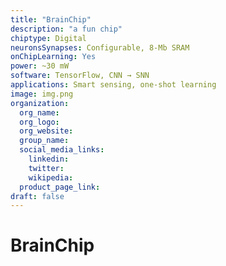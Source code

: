 ```yaml
---
title: "BrainChip"
description: "a fun chip"
chiptype: Digital
neuronsSynapses: Configurable, 8-Mb SRAM
onChipLearning: Yes
power: ~30 mW
software: TensorFlow, CNN → SNN
applications: Smart sensing, one-shot learning
image: img.png
organization:
  org_name:
  org_logo:
  org_website:
  group_name:
  social_media_links:
    linkedin:
    twitter:
    wikipedia:
  product_page_link:
draft: false
---
```


# BrainChip
